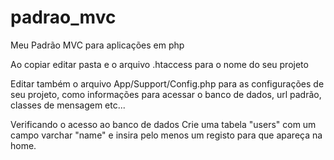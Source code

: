 # padrao_mvc
Meu Padrão MVC para aplicações em php

Ao copiar editar pasta e o arquivo .htaccess para o nome do seu projeto

Editar também o arquivo App/Support/Config.php para as configurações de seu projeto, como informações para acessar o banco de dados, url padrão, classes de mensagem etc...

Verificando o acesso ao banco de dados
Crie uma tabela "users" com um campo varchar "name" e insira pelo menos um registo para que apareça na home.